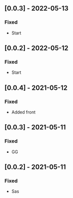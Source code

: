 ## [0.0.3] - 2022-05-13

### Fixed
-    Start

## [0.0.2] - 2022-05-12

### Fixed
-    Start

## [0.0.4] - 2021-05-12

### Fixed
-    Added front

## [0.0.3] - 2021-05-11

### Fixed
-    GG

## [0.0.2] - 2021-05-11

### Fixed
-    Sas

